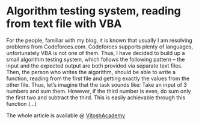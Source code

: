 # Algorithm testing system, reading from text file with VBA

For the people, familiar with my blog, it is known that usually I am resolving problems from Codeforces.com. Codeforces supports plenty of languages, unfortunately VBA is not one of them. Thus, I have decided to build up a small algorithm testing system, which follows the following pattern – the input and the expected output are both provided via separate text files. Then, the person who writes the algorithm, should be able to write a function, reading from the first file and getting exactly the values from the other file.
Thus, let’s imagine that the task sounds like:
Take an input of 3 numbers and sum them. However, if the third number is even, do sum only the first two and subtract the third. 
This is easily achievable through this function (...)

The whole article is available @ [VitoshAcademy](http://www.vitoshacademy.com/algorithm-testing-system-reading-from-text-file-with-vba/)
